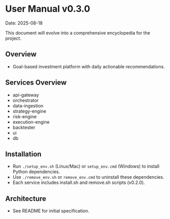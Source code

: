 # User Manual v0.3.0

Date: 2025-08-18

This document will evolve into a comprehensive encyclopedia for the project.

## Overview
- Goal-based investment platform with daily actionable recommendations.

## Services Overview
- api-gateway
- orchestrator
- data-ingestion
- strategy-engine
- risk-engine
- execution-engine
- backtester
- ui
- db

## Installation
- Run `./setup_env.sh` (Linux/Mac) or `setup_env.cmd` (Windows) to install Python dependencies.
- Use `./remove_env.sh` or `remove_env.cmd` to uninstall these dependencies.
- Each service includes install.sh and remove.sh scripts (v0.2.0).

## Architecture
- See README for initial specification.
